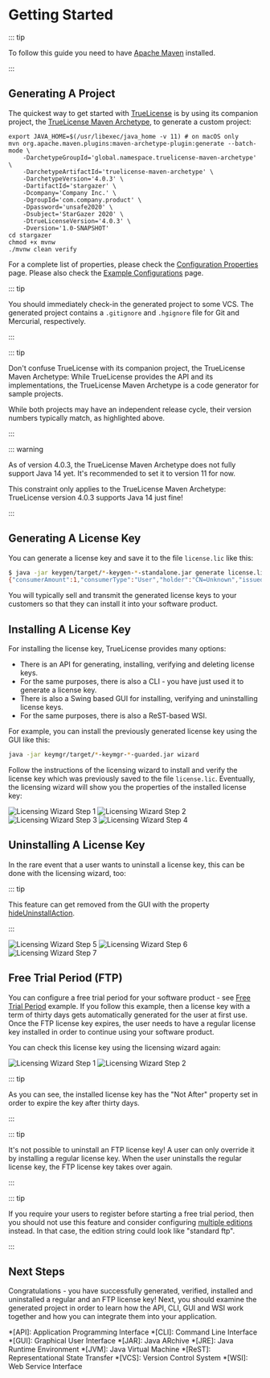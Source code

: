 # Getting Started

::: tip

To follow this guide you need to have [Apache Maven](https://maven.apache.org) installed.

:::

## Generating A Project

The quickest way to get started with [TrueLicense](https://github.com/christian-schlichtherle/truelicense) is by using
its companion project, the
[TrueLicense Maven Archetype](https://github.com/christian-schlichtherle/truelicense-maven-archetype), to generate a
custom project:

``` bash{4,10}
export JAVA_HOME=$(/usr/libexec/java_home -v 11) # on macOS only
mvn org.apache.maven.plugins:maven-archetype-plugin:generate --batch-mode \
    -DarchetypeGroupId='global.namespace.truelicense-maven-archetype' \
    -DarchetypeArtifactId='truelicense-maven-archetype' \
    -DarchetypeVersion='4.0.3' \
    -DartifactId='stargazer' \
    -Dcompany='Company Inc.' \
    -DgroupId='com.company.product' \
    -Dpassword='unsafe2020' \
    -Dsubject='StarGazer 2020' \
    -DtrueLicenseVersion='4.0.3' \
    -Dversion='1.0-SNAPSHOT'
cd stargazer
chmod +x mvnw
./mvnw clean verify
```

For a complete list of properties, please check the [Configuration Properties](/reference/config-properties.html) page.
Please also check the [Example Configurations](example-configurations.html) page.

::: tip

You should immediately check-in the generated project to some VCS.
The generated project contains a `.gitignore` and `.hgignore` file for Git and Mercurial, respectively.

:::

::: tip

Don't confuse TrueLicense with its companion project, the TrueLicense Maven Archetype:
While TrueLicense provides the API and its implementations, the TrueLicense Maven Archetype is a code generator for
sample projects.

While both projects may have an independent release cycle, their version numbers typically match, as highlighted above.

:::

::: warning

As of version 4.0.3, the TrueLicense Maven Archetype does not fully support Java 14 yet.
It's recommended to set it to version 11 for now. 

This constraint only applies to the TrueLicense Maven Archetype:
TrueLicense version 4.0.3 supports Java 14 just fine!

:::

## Generating A License Key

You can generate a license key and save it to the file `license.lic` like this:

``` bash
$ java -jar keygen/target/*-keygen-*-standalone.jar generate license.lic -output -
{"consumerAmount":1,"consumerType":"User","holder":"CN=Unknown","issued":1565085418292,"issuer":"CN=Company Inc.","subject":"StarGazer 2020"}
```

You will typically sell and transmit the generated license keys to your customers so that they can install it into your
software product.

## Installing A License Key

For installing the license key, TrueLicense provides many options:

+ There is an API for generating, installing, verifying and deleting license keys.
+ For the same purposes, there is also a CLI - you have just used it to generate a license key.
+ There is also a Swing based GUI for installing, verifying and uninstalling license keys.  
+ For the same purposes, there is also a ReST-based WSI.

For example, you can install the previously generated license key using the GUI like this:

``` bash
java -jar keymgr/target/*-keymgr-*-guarded.jar wizard
```

Follow the instructions of the licensing wizard to install and verify the license key which was previously saved to the
file `license.lic`.
Eventually, the licensing wizard will show you the properties of the installed license key:

![Licensing Wizard Step 1](/image/wizard-1.png)
![Licensing Wizard Step 2](/image/wizard-2.png)
![Licensing Wizard Step 3](/image/wizard-3.png)
![Licensing Wizard Step 4](/image/wizard-4.png)

## Uninstalling A License Key

In the rare event that a user wants to uninstall a license key, this can be done with the licensing wizard, too:

::: tip

This feature can get removed from the GUI with the property
[hideUninstallAction](example-configurations.html#hide-uninstall-action).

:::

![Licensing Wizard Step 5](/image/wizard-5.png)
![Licensing Wizard Step 6](/image/wizard-6.png)
![Licensing Wizard Step 7](/image/wizard-7.png)

## Free Trial Period (FTP)

You can configure a free trial period for your software product - see
[Free Trial Period](example-configurations.html#free-trial-period) example.
If you follow this example, then a license key with a term of thirty days gets automatically generated for the user at
first use.
Once the FTP license key expires, the user needs to have a regular license key installed in order to continue using your
software product.

You can check this license key using the licensing wizard again:

![Licensing Wizard Step 1](/image/ftp/wizard-1.png)
![Licensing Wizard Step 2](/image/ftp/wizard-2.png)

::: tip

As you can see, the installed license key has the "Not After" property set in order to expire the key after thirty days.

:::

::: tip

It's not possible to uninstall an FTP license key!
A user can only override it by installing a regular license key.
When the user uninstalls the regular license key, the FTP license key takes over again.

:::

::: tip

If you require your users to register before starting a free trial period, then you should not use this feature and
consider configuring [multiple editions](example-configurations.html#multiple-editions) instead.
In that case, the edition string could look like "standard ftp".   

:::

## Next Steps

Congratulations - you have successfully generated, verified, installed and uninstalled a regular and an FTP license key!
Next, you should examine the generated project in order to learn how the API, CLI, GUI and WSI work together and how you
can integrate them into your application.

*[API]: Application Programming Interface
*[CLI]: Command Line Interface
*[GUI]: Graphical User Interface
*[JAR]: Java ARchive
*[JRE]: Java Runtime Environment
*[JVM]: Java Virtual Machine
*[ReST]: Representational State Transfer
*[VCS]: Version Control System
*[WSI]: Web Service Interface
